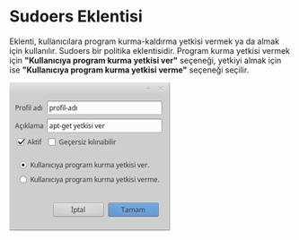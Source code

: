 # Sudoers Eklentisi

Eklenti, kullanıcılara program kurma-kaldırma yetkisi vermek ya da almak için kullanılır. Sudoers  bir politika eklentisidir. Program kurma yetkisi vermek için **"Kullanıcıya program kurma yetkisi ver"** seçeneği, yetkiyi almak için ise **"Kullanıcıya program kurma yetkisi verme"** seçeneği seçilir.

![sudoers](images/sudoers.png)

